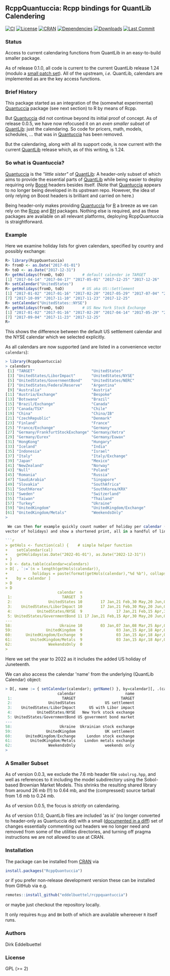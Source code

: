 ## RcppQuantuccia: Rcpp bindings for QuantLib Calendering

[![CI](https://github.com/eddelbuettel/rcppquantuccia/workflows/ci/badge.svg)](https://github.com/eddelbuettel/rcppquantuccia/actions?query=workflow%3Aci)
[![License](https://eddelbuettel.github.io/badges/GPL2+.svg)](http://www.gnu.org/licenses/gpl-2.0.html)
[![CRAN](https://www.r-pkg.org/badges/version/RcppQuantuccia)](https://cran.r-project.org/package=RcppQuantuccia)
[![Dependencies](https://tinyverse.netlify.com/badge/RcppQuantuccia)](https://cran.r-project.org/package=RcppQuantuccia)
[![Downloads](https://cranlogs.r-pkg.org/badges/RcppQuantuccia?color=brightgreen)](https://www.r-pkg.org/pkg/RcppQuantuccia)
[![Last Commit](https://img.shields.io/github/last-commit/eddelbuettel/rcppquantuccia)](https://github.com/eddelbuettel/rcppquantuccia)

### Status

Access to current calendaring functions from QuantLib in an easy-to-build smaller package.

As of release 0.1.0, all code is current to the current QuantLib release 1.24 (modulo a [small patch set](local/changes_from_quantlib_1.24.diff)). All of
the upstream, _i.e._ QuantLib, calendars are implemented as are the key access functions.

### Brief History

This package started as an integration of the (somewhat experimental)
[Quantuccia](https://github.com/pcaspers/Quantuccia) package (see next section) to R by means of Rcpp.

But [Quantuccia](https://github.com/pcaspers/Quantuccia) did not continue beyond its initial proof
of concept. As of release 0.0.5, we have now refocused it on an _even smaller subset_ of
[QuantLib](https://github.com/lballabio/quantlib): just the calendaring.  So code for pricers, math,
models, schedules, ... that was in [Quantuccia](https://github.com/pcaspers/Quantuccia) has been
removed.

But the calendaring, along with all its support code, is now current with the current
[QuantLib](https://github.com/lballabio/quantlib) release which, as of this writing, is 1.24.

### So what is Quantuccia?

[Quantuccia](https://github.com/pcaspers/Quantuccia) is the _"little sister"_ of
[QuantLib](https://github.com/lballabio/quantlib): A header-only subset of which aims to provide the
essential parts of [QuantLib](https://github.com/lballabio/quantlib) while being easier to deploy
requiring only [Boost](https://www.boost.org) headers besides itself.  (Note that
[Quantuccia](https://github.com/pcaspers/Quantuccia) appears to no longer being developed in its
upstream repo.  However, the idea of only relying on Boost headers is brilliant and carried on here.)

Being header-only makes providing [Quantuccia](https://github.com/pcaspers/Quantuccia) for
[R](https://www.r-project.org) a breeze as we can rely on the
[Rcpp](http://dirk.eddelbuettel.com/code/rcpp.html) and
[BH](http://dirk.eddelbuettel.com/code/bh.html) packages.  Nothing else is required, and as these
packages are available on all relevant platforms, deploying RcppQuantuccia is straightforward.

### Example

Here we examine holiday lists for given calendars, specified by country and possibly exchange:

```r
R> library(RcppQuantuccia)
R> fromD <- as.Date("2017-01-01")
R> toD <- as.Date("2017-12-31")
R> getHolidays(fromD, toD)        # default calender ie TARGET
[1] "2017-04-14" "2017-04-17" "2017-05-01" "2017-12-25" "2017-12-26"
R> setCalendar("UnitedStates")
R> getHolidays(fromD, toD)        # US aka US::Settlement
[1] "2017-01-02" "2017-01-16" "2017-02-20" "2017-05-29" "2017-07-04" "2017-09-04"
[7] "2017-10-09" "2017-11-10" "2017-11-23" "2017-12-25"
R> setCalendar("UnitedStates::NYSE")
R> getHolidays(fromD, toD)        # US New York Stock Exchange
[1] "2017-01-02" "2017-01-16" "2017-02-20" "2017-04-14" "2017-05-29" "2017-07-04"
[7] "2017-09-04" "2017-11-23" "2017-12-25"
R>
```

This shows the difference between the default US settlement calendar and the NYSE calendar
which we selected explicitly.

As all calendars are now supported (and are listed in a convenience vector `calendars`):

```r
> library(RcppQuantuccia)
> calendars
 [1] "TARGET"                         "UnitedStates"                  
 [3] "UnitedStates/LiborImpact"       "UnitedStates/NYSE"             
 [5] "UnitedStates/GovernmentBond"    "UnitedStates/NERC"             
 [7] "UnitedStates/FederalReserve"    "Argentina"                     
 [9] "Australia"                      "Austria"                       
[11] "Austria/Exchange"               "Bespoke"                       
[13] "Botswana"                       "Brazil"                        
[15] "Brazil/Exchange"                "Canada"                        
[17] "Canada/TSX"                     "Chile"                         
[19] "China"                          "China/IB"                      
[21] "CzechRepublic"                  "Denmark"                       
[23] "Finland"                        "France"                        
[25] "France/Exchange"                "Germany"                       
[27] "Germany/FrankfurtStockExchange" "Germany/Xetra"                 
[29] "Germany/Eurex"                  "Germany/Euwax"                 
[31] "HongKong"                       "Hungary"                       
[33] "Iceland"                        "India"                         
[35] "Indonesia"                      "Israel"                        
[37] "Italy"                          "Italy/Exchange"                
[39] "Japan"                          "Mexico"                        
[41] "NewZealand"                     "Norway"                        
[43] "Null"                           "Poland"                        
[45] "Romania"                        "Russia"                        
[47] "SaudiArabia"                    "Singapore"                     
[49] "Slovakia"                       "SouthAfrica"                   
[51] "SouthKorea"                     "SouthKorea/KRX"                
[53] "Sweden"                         "Switzerland"                   
[55] "Taiwan"                         "Thailand"                      
[57] "Turkey"                         "Ukraine"                       
[59] "UnitedKingdom"                  "UnitedKingdom/Exchange"        
[61] "UnitedKingdom/Metals"           "WeekendsOnly"                  
> 

 We can then for example quickly count number of holiday per calendar (by computing the length of the returned
vector of holidays) and show a shortened print, all in a handful of lines continuing from above

```r
> getHols <- function(cal) {    # simple helper function
+    setCalendar(cal)
+    getHolidays(as.Date("2022-01-01"), as.Date("2022-12-31"))
+ }
> D <- data.table(calendar=calendars)
> D[ , `:=`(n = length(getHols(calendar)),
+           holidays = paste(format(getHols(calendar),"%d %b"), collapse=",")),
+    by = calendar ]
> D
> D
                       calendar  n                                                                     holidays
 1:                      TARGET  3                                                         15 Apr,18 Apr,26 Dec
 2:                UnitedStates 10        17 Jan,21 Feb,30 May,20 Jun,04 Jul,05 Sep,10 Oct,11 Nov,24 Nov,26 Dec
 3:    UnitedStates/LiborImpact 10        17 Jan,21 Feb,30 May,20 Jun,04 Jul,05 Sep,10 Oct,11 Nov,24 Nov,26 Dec
 4:           UnitedStates/NYSE  9               17 Jan,21 Feb,15 Apr,30 May,20 Jun,04 Jul,05 Sep,24 Nov,26 Dec
 5: UnitedStates/GovernmentBond 11 17 Jan,21 Feb,15 Apr,30 May,20 Jun,04 Jul,05 Sep,10 Oct,11 Nov,24 Nov,26 Dec
---                                                                                                            
58:                     Ukraine 10        03 Jan,07 Jan,08 Mar,25 Apr,02 May,09 May,13 Jun,28 Jun,24 Aug,14 Oct
59:               UnitedKingdom  9               03 Jan,15 Apr,18 Apr,02 May,02 Jun,03 Jun,29 Aug,26 Dec,27 Dec
60:      UnitedKingdom/Exchange  9               03 Jan,15 Apr,18 Apr,02 May,02 Jun,03 Jun,29 Aug,26 Dec,27 Dec
61:        UnitedKingdom/Metals  9               03 Jan,15 Apr,18 Apr,02 May,02 Jun,03 Jun,29 Aug,26 Dec,27 Dec
62:                WeekendsOnly  0                                                                             
> 
```

Here we set the year to 2022 as it includes the added US holiday of Juneteenth.

We can also access the calendar 'name' from the underlying (QuantLib Calendar) object:

```r
> D[, name := { setCalendar(calendar); getName() }, by=calendar][, .(calendar,name)]
                       calendar                      name
 1:                      TARGET                    TARGET
 2:                UnitedStates             US settlement
 3:    UnitedStates/LiborImpact      US with Libor impact
 4:           UnitedStates/NYSE   New York stock exchange
 5: UnitedStates/GovernmentBond US government bond market
---                                                      
58:                     Ukraine  Ukrainian stock exchange
59:               UnitedKingdom             UK settlement
60:      UnitedKingdom/Exchange     London stock exchange
61:        UnitedKingdom/Metals    London metals exchange
62:                WeekendsOnly             weekends only
> 
```


### A Smaller Subset

As of version 0.0.3, we exclude the 7.6 mb header file `sobolrsg.hpp`, and well as references to it
including the model subdirectory using the Sobol-based Brownian Market Models.  This shrinks the
resulting shared library from around 26 mb (!!) to 0.64 mb, and the (compressed) source tarball from
1.6 mb to 0.24 mb.

As of version 0.0.5, the focus is _strictly_ on calendaring.

As of version 0.1.0, QuantLib files are included 'as is' (no longer converted to header-only as Quantuccia did)
with a small ([documented in a diff](local/changes_from_quantlib_1.24.diff)) set of changes essentially commenting
out headers we no longer need and removed from some of the utilities directories, and turning off pragma instructions
we are not allowed to use at CRAN.

### Installation

The package can be installed from [CRAN](https://cran.r-project.org) via

```r
install.packages("RcppQuantuccia")
```

or if you prefer non-release development version these can be installed from GitHub via e.g.

```r
remotes::install_github("eddelbuettel/rcppquantuccia")
```

or maybe just checkout the repository locally.

It only requires `Rcpp` and `BH` both of which are available whereever `R` itself runs.

### Authors

Dirk Eddelbuettel

### License

GPL (>= 2)
